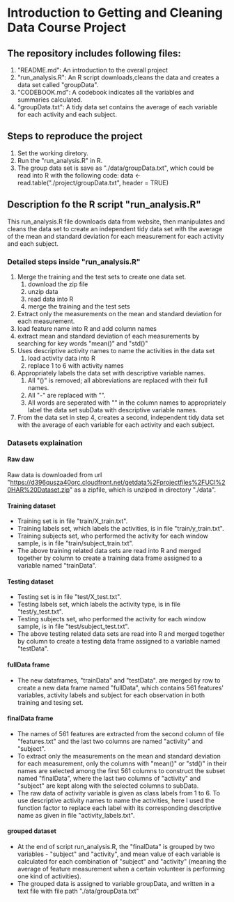 # Introduction to Getting and Cleaning Data Course Project
## The repository includes following files:
1. "README.md": An introduction to the overall project
2. "run_analysis.R": An R script downloads,cleans the data and creates a data set called "groupData".
3. "CODEBOOK.md": A codebook indicates all the variables and summaries calculated.
4. "groupData.txt":  A tidy data set contains the average of each variable for each activity and each subject.

## Steps to reproduce the project
1. Set the working diretory.
2. Run the "run_analysis.R" in R.
3. The group data set is save as "./data/groupData.txt", which could be read into R with the following code: 
   data <- read.table("./project/groupData.txt", header = TRUE)

## Description fo the R script "run_analysis.R"
This run_analysis.R file downloads data from website, then manipulates and cleans the data set to create an independent tidy data set with the average of the mean and standard deviation for each measurement for each activity and each subject.

### Detailed steps inside "run_analysis.R"
1. Merge the training and the test sets to create one data set.
   1. download the zip file   
   2. unzip data  
   3. read data into R  
   4. merge the training and the test sets  
2.  Extract only the measurements on the mean and standard deviation for each measurement.   
   1. load feature name into R and add column names  
   2. extract mean and standard deviation of each measurements by searching for key words "mean()" and "std()"  
3. Uses descriptive activity names to name the activities in the data set  
   1. load activity data into R  
   2. replace 1 to 6 with activity names  
4. Appropriately labels the data set with descriptive variable names.  
   1. All "()" is removed; all abbreviations are replaced with their full names.
   2. All "-" are replaced with "".
   3. All words are seperated with "" in the column names to appropriately label the data set subData with descriptive variable names.
5. From the data set in step 4, creates a second, independent tidy data set with the average of each variable for each activity and each subject.

### Datasets explaination
#### Raw daw 
Raw data is downloaded from url "https://d396qusza40orc.cloudfront.net/getdata%2Fprojectfiles%2FUCI%20HAR%20Dataset.zip" as a zipfile, which is unziped in directory "./data".

#### Training dataset
* Training set is in file "train/X_train.txt".
* Training labels set, which labels the activities, is in file "train/y_train.txt".
* Training subjects set, who performed the activity for each window sample, is in file "train/subject_train.txt".
* The above training related data sets are read into R and merged together by column to create a training data frame assigned to a variable named "trainData".

#### Testing dataset
* Testing set is in file "test/X_test.txt".
* Testing labels set, which labels the activity type, is in file "test/y_test.txt".
* Testing subjects set, who performed the activity for each window sample, is in file "test/subject_test.txt".
* The above testing related data sets are read into R and merged together by column to create a testing data frame assigned to a variable named "testData".

#### fullData frame
* The new dataframes, "trainData" and "testData". are merged by row to create a new data frame named "fullData", which contains 561 features' variables, activity labels and subject for each observation in both training and tesing set.

#### finalData frame
* The names of 561 features are extracted from the second column of file "features.txt" and the last two columns are named "activity" and "subject".
* To extract only the measurements on the mean and standard deviation for each measurement, only the columns with "mean()" or "std()" in their names are selected among the first 561 columns to construct the subset named "finalData", where the last two columns of "activity" and "subject" are kept along with the selected columns to subData.
* The raw data of activity variable is given as class labels from 1 to 6. To use descriptive activity names to name the activities, here I used the function factor to replace each label with its corresponding descriptive name as given in file "activity_labels.txt".

#### grouped dataset
* At the end of script run_analysis.R, the "finalData" is grouped by two variables - "subject" and "activity", and mean value of each variable is calculated for each combination of "subject" and "activity" (meaning the average of feature measurement when a certain volunteer is performing one kind of activities). 
* The grouped data is assigned to variable groupData, and written in a text file with file path "./ata/groupData.txt"

